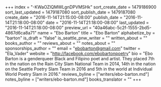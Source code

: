 +++
index = "-KWaOZlQMWLgnDPVMSHk"
sort_create_date = 1479186900
sort_last_updated = 1479187080
sort_publish_date = 1479187080
create_date = "2016-11-14T21:15:00-08:00"
publish_date = "2016-11-14T21:18:00-08:00"
date = "2016-11-14T21:18:00-08:00"
last_updated = "2016-11-14T21:18:00-08:00"
preview_url = "40a46abc-5c2f-1555-2bd5-4867d6ca8a71"
name = "Ebo Barton"
title = "Ebo Barton"
alphabetize_by = "barton"
is_draft = "false"
is_seattle_pnw_writer = ""
written_about = ""
books_author = ""
reviews_about = ""
notes_about = ""
sponsorships_author = ""
email = "ebobarton@gmail.com"
twitter = "Ela_Vader"
website = "http://facebook.com/ebobartonpoetry"
bio = "Ebo Barton is a genderqueer Black and Filipino poet and artist. They placed 7th in the nation on the Rain City Slam National Team in 2014, 14th in the nation on the Seattle Poetry Slam Team in 2016 and 5th in the world at Individual World Poetry Slam in 2016."
reviews_byline = ["writers/ebo-barton.md"]
notes_byline = ["writers/ebo-barton.md"]
books_translator = ""
+++


